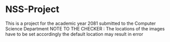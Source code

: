 # NSS-Project
This is a project for the academic year 2081 submitted to the Computer Science Department
NOTE TO THE CHECKER : The locations of the images have to be set accordingly the default location may result in error
